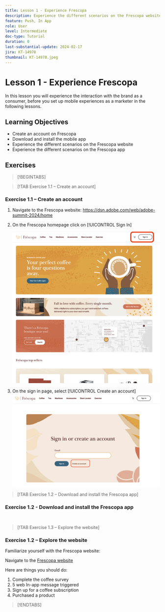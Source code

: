 ```yaml
---
title: Lesson 1 - Experience Frescopa
description: Experience the different scenarios on the Frescopa website.
feature: Push, In App
role: User
level: Intermediate
doc-type: Tutorial
duration: 0
last-substantial-update: 2024-02-17
jira: KT-14978
thumbnail: KT-14978.jpeg
---
```


# Lesson 1 - Experience Frescopa

In this lesson you will experience the interaction with the brand as a consumer, before you set up mobile experiences as a marketer in the following lessons. 

## Learning Objectives 

* Create an account on Frescopa 
* Download and install the mobile app 
* Experience the different scenarios on the Frescopa website 
* Experience the different scenarios on the Frescopa app

## Exercises

>[!BEGINTABS]

>[!TAB Exercise 1.1 – Create an account]

### Exercise 1.1 – Create an account 

1. Navigate to the Frescopa website: 
https://dsn.adobe.com/web/adobe-summit-2024/home

2. On the Frescopa homepage click on [!UICONTROL Sign In]
   
   ![Frescopa homepage](/help/summit/l820-lab-workbook/assets/1-1-1-frescopa-homepage.png "Frescopa homepage")

   
3. On the sign in page, select [!UICONTROL Create an account]
    ![Frescopa sign-in page](/help/summit/l820-lab-workbook/assets/1-1-2-frescopa-sign-in-page.png "Frescopa sign in")

>[!TAB Exercise 1.2 – Download and install the Frescopa app]

### Exercise 1.2 - Download and install the Frescopa app


 
>[!TAB Exercise 1.3 – Explore the website]

### Exercise 1.2 – Explore the website

Familiarize yourself with the Frescopa website:

Navigate to the [Frescopa website](https://dsn.adobe.com/web/adobe-summit-2024?token=eyJhbGciOiJIUzI1NiIsInR5cCI6IkpXVCJ9.eyJpZCI6ImFub255bW91cyIsImVtYWlsIjoiYW5vbnltb3VzQGFkb2JlLmNvbSIsImlzc3VlciI6InNoYXJlZC1saW5rIiwiYXJnb24iOnsiYWNjZXNzIjoicmVhZC1wcm9qZWN0IiwicHJvamVjdElkIjoiYWRvYmUtc3VtbWl0LTIwMjQifSwiaWF0IjoxNzA4NjQyNTU4LCJleHAiOjE3MTA0NTY5NTh9.m4N8Bs5ZB1jYbUSdl1B6MaYJvUiolIYI_T_TcR-xMfU)

Here are things you should do:

1. Complete the coffee survey
2. 5 web In-app message triggered 
3. Sign up for a coffee subscription 
4. Purchased a product

>[!ENDTABS]
